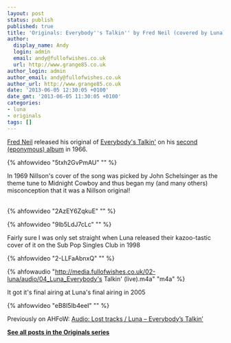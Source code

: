```yaml
---
layout: post
status: publish
published: true
title: 'Originals: Everybody''s Talkin'' by Fred Neil (covered by Luna)'
author:
  display_name: Andy
  login: admin
  email: andy@fullofwishes.co.uk
  url: http://www.grange85.co.uk
author_login: admin
author_email: andy@fullofwishes.co.uk
author_url: http://www.grange85.co.uk
date: '2013-06-05 12:30:05 +0100'
date_gmt: '2013-06-05 11:30:05 +0100'
categories:
- luna
- originals
tags: []
---
```

<p><a href="http://en.wikipedia.org/wiki/Fred_Neil">Fred Neil</a> released his original of <a href="http://en.wikipedia.org/wiki/Everybody%27s_Talkin%27">Everybody's Talkin'</a> on his <a href="http://en.wikipedia.org/wiki/Fred_Neil_%28album%29">second (eponymous) album</a> in 1966.<br />
</p>
{% ahfowvideo "5txh2GvPmAU" "" %}
<p>In 1969 Nillson's cover of the song was picked by John Schelsinger as the theme tune to Midnight Cowboy and thus began my (and many others) misconception that it was a Nillson original!<br />
<a id="more"></a><a id="more-4206"></a><br />

{% ahfowvideo "2AzEY6ZqkuE" "" %}

</p>
{% ahfowvideo "9lb5LdJ7cLc" "" %}
<p>Fairly sure I was only set straight when Luna released their kazoo-tastic cover of it on the Sub Pop Singles Club in 1998<br />
</p>
{% ahfowvideo "2-LLFaAbnxQ" "" %}

{% ahfowaudio "http://media.fullofwishes.co.uk/02-luna/audio/04_Luna_Everybody's Talkin' (live).m4a" "m4a" %}

<p>It got it's final airing at Luna's final airing in 2005<br />
</p>
{% ahfowvideo "eB8I5Ib4eeI" "" %}
<p>Previously on AHFoW: <a href="/2012/11/09/audio-lost-tracks-luna-everybodys-talkin/" title="Audio: Lost tracks / Luna – Everybody’s Talkin’">Audio: Lost tracks / Luna – Everybody’s Talkin’</a></p>
<p><strong><a href="/category/originals/" title="List: Originals">See all posts in the Originals series</a></strong></p>
